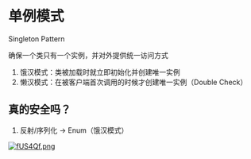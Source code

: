 # 单例模式 
Singleton Pattern

确保一个类只有一个实例，并对外提供统一访问方式
1. 饿汉模式：类被加载时就立即初始化并创建唯一实例
2. 懒汉模式：在被客户端首次调用的时候才创建唯一实例（Double Check）

## 真的安全吗？
1. 反射/序列化 -> Enum（饿汉模式）

[![fUS4Qf.png](https://z3.ax1x.com/2021/08/11/fUS4Qf.png)](https://imgtu.com/i/fUS4Qf)

<ad/>
<comment/>